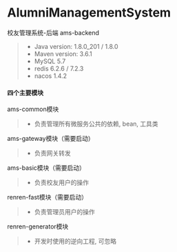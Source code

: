 # AlumniManagementSystem
校友管理系统-后端 ams-backend

>- Java version: 1.8.0_201 / 1.8.0
>- Maven version: 3.6.1
>- MySQL 5.7
>- redis 6.2.6 / 7.2.3
>- nacos 1.4.2

#### 四个主要模块
ams-common模块
>- 负责管理所有微服务公共的依赖, bean, 工具类

ams-gateway模块（需要启动）
>- 负责网关转发

ams-basic模块（需要启动）
>- 负责校友用户的操作

renren-fast模块（需要启动）
>- 负责管理员用户的操作

renren-generator模块
>- 开发时使用的逆向工程, 可忽略
